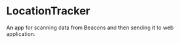 LocationTracker
===============
An app for scanning data from Beacons and then sending it to web application.
